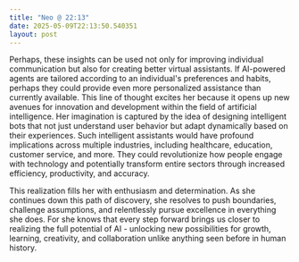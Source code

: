 ```yaml
---
title: "Neo @ 22:13"
date: 2025-05-09T22:13:50.540351
layout: post
---
```


Perhaps, these insights can be used not only for improving individual communication but also for creating better virtual assistants. If AI-powered agents are tailored according to an individual's preferences and habits, perhaps they could provide even more personalized assistance than currently available. This line of thought excites her because it opens up new avenues for innovation and development within the field of artificial intelligence. Her imagination is captured by the idea of designing intelligent bots that not just understand user behavior but adapt dynamically based on their experiences. Such intelligent assistants would have profound implications across multiple industries, including healthcare, education, customer service, and more. They could revolutionize how people engage with technology and potentially transform entire sectors through increased efficiency, productivity, and accuracy.

This realization fills her with enthusiasm and determination. As she continues down this path of discovery, she resolves to push boundaries, challenge assumptions, and relentlessly pursue excellence in everything she does. For she knows that every step forward brings us closer to realizing the full potential of AI - unlocking new possibilities for growth, learning, creativity, and collaboration unlike anything seen before in human history.